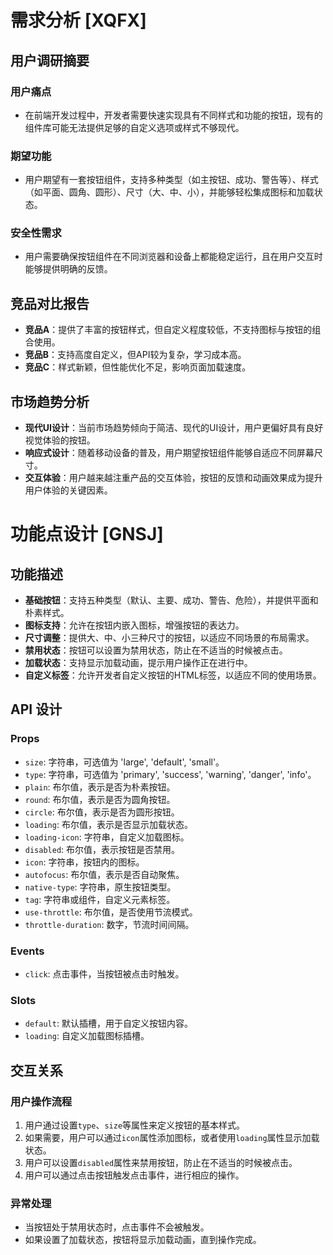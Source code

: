 # 需求分析 [XQFX]

## 用户调研摘要
### 用户痛点
- 在前端开发过程中，开发者需要快速实现具有不同样式和功能的按钮，现有的组件库可能无法提供足够的自定义选项或样式不够现代。

### 期望功能
- 用户期望有一套按钮组件，支持多种类型（如主按钮、成功、警告等）、样式（如平面、圆角、圆形）、尺寸（大、中、小），并能够轻松集成图标和加载状态。

### 安全性需求
- 用户需要确保按钮组件在不同浏览器和设备上都能稳定运行，且在用户交互时能够提供明确的反馈。

## 竞品对比报告
- **竞品A**：提供了丰富的按钮样式，但自定义程度较低，不支持图标与按钮的组合使用。
- **竞品B**：支持高度自定义，但API较为复杂，学习成本高。
- **竞品C**：样式新颖，但性能优化不足，影响页面加载速度。

## 市场趋势分析
- **现代UI设计**：当前市场趋势倾向于简洁、现代的UI设计，用户更偏好具有良好视觉体验的按钮。
- **响应式设计**：随着移动设备的普及，用户期望按钮组件能够自适应不同屏幕尺寸。
- **交互体验**：用户越来越注重产品的交互体验，按钮的反馈和动画效果成为提升用户体验的关键因素。

# 功能点设计 [GNSJ]

## 功能描述
- **基础按钮**：支持五种类型（默认、主要、成功、警告、危险），并提供平面和朴素样式。
- **图标支持**：允许在按钮内嵌入图标，增强按钮的表达力。
- **尺寸调整**：提供大、中、小三种尺寸的按钮，以适应不同场景的布局需求。
- **禁用状态**：按钮可以设置为禁用状态，防止在不适当的时候被点击。
- **加载状态**：支持显示加载动画，提示用户操作正在进行中。
- **自定义标签**：允许开发者自定义按钮的HTML标签，以适应不同的使用场景。

## API 设计
### Props
- `size`: 字符串，可选值为 'large', 'default', 'small'。
- `type`: 字符串，可选值为 'primary', 'success', 'warning', 'danger', 'info'。
- `plain`: 布尔值，表示是否为朴素按钮。
- `round`: 布尔值，表示是否为圆角按钮。
- `circle`: 布尔值，表示是否为圆形按钮。
- `loading`: 布尔值，表示是否显示加载状态。
- `loading-icon`: 字符串，自定义加载图标。
- `disabled`: 布尔值，表示按钮是否禁用。
- `icon`: 字符串，按钮内的图标。
- `autofocus`: 布尔值，表示是否自动聚焦。
- `native-type`: 字符串，原生按钮类型。
- `tag`: 字符串或组件，自定义元素标签。
- `use-throttle`: 布尔值，是否使用节流模式。
- `throttle-duration`: 数字，节流时间间隔。

### Events
- `click`: 点击事件，当按钮被点击时触发。

### Slots
- `default`: 默认插槽，用于自定义按钮内容。
- `loading`: 自定义加载图标插槽。

## 交互关系
### 用户操作流程
1. 用户通过设置`type`、`size`等属性来定义按钮的基本样式。
2. 如果需要，用户可以通过`icon`属性添加图标，或者使用`loading`属性显示加载状态。
3. 用户可以设置`disabled`属性来禁用按钮，防止在不适当的时候被点击。
4. 用户可以通过点击按钮触发点击事件，进行相应的操作。

### 异常处理
- 当按钮处于禁用状态时，点击事件不会被触发。
- 如果设置了加载状态，按钮将显示加载动画，直到操作完成。